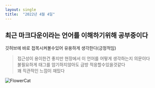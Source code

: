 ```yaml
---
layout: single
title:  "2022년 4월 4일"
---
```


## 최근 마크다운이라는 언어를 이해하기위해 공부중이다
깃허브에 바로 접목시켜볼수있어 유용하게 생각한다(긍정적임)  
> 접근성이 용이한건 좋지만 현장에서 이 언어를 어떻게 생각하는지 의문이다  
> 불필요하게 태그를 암기하지않아도 금방 적응할수있을것같다  
> 꽤 직관적인 느낌이 재밌다  


![FlowerCat](https://postfiles.pstatic.net/MjAyMjA0MDRfMTEz/MDAxNjQ5MDc0MjkzOTc1.UZ07l-TQLVDcjgF2Xum0Ow99n9NobSkrhZo6yEzk5rkg.haGnoUy3a1D7WBcDqqCgXsDdcK1BWwPgLLOtrPCmwOAg.PNG.kelthas86/%EC%88%98%EC%A0%95%EB%90%A8_%EA%B3%A0%EC%96%91%EA%B3%A0%EC%96%91%EC%9D%B4.png?type=w773)



